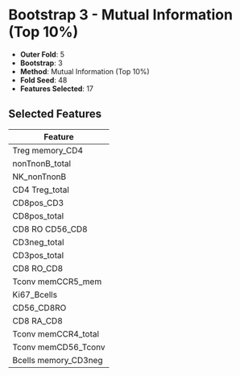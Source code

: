 # Bootstrap 3 - Mutual Information (Top 10%)

- **Outer Fold**: 5
- **Bootstrap**: 3
- **Method**: Mutual Information (Top 10%)
- **Fold Seed**: 48
- **Features Selected**: 17

## Selected Features

| Feature |
|---------|
| Treg memory_CD4 |
| nonTnonB_total |
| NK_nonTnonB |
| CD4 Treg_total |
| CD8pos_CD3 |
| CD8pos_total |
| CD8 RO CD56_CD8 |
| CD3neg_total |
| CD3pos_total |
| CD8 RO_CD8 |
| Tconv memCCR5_mem |
| Ki67_Bcells |
| CD56_CD8RO |
| CD8 RA_CD8 |
| Tconv memCCR4_total |
| Tconv memCD56_Tconv |
| Bcells memory_CD3neg |
